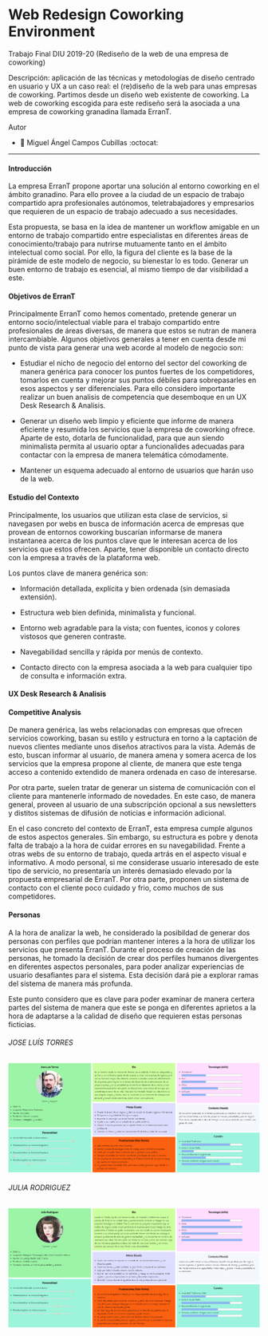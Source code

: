 # Web Redesign Coworking Environment

Trabajo Final DIU 2019-20 (Rediseño de la web de una empresa de coworking)

Descripción: aplicación de las técnicas y metodologías de diseño centrado en usuario y UX a un caso real: el (re)diseño de la web para unas empresas de coworking. Partimos desde un diseño web existente de coworking. La web de coworking escogida para este rediseño será la asociada a una empresa de coworking granadina llamada ErranT.

Autor
 * :bust_in_silhouette:   Miguel Ángel Campos Cubillas   :octocat:

---

#### Introducción

La empresa ErranT propone aportar una solución al entorno coworking en el ámbito granadino. Para ello provee a la ciudad de un espacio de trabajo compartido apra profesionales autónomos, teletrabajadores y empresarios que requieren de un espacio de trabajo adecuado a sus necesidades.

Esta propuesta, se basa en la idea de mantener un workflow amigable en un entorno de trabajo compartido entre especialistas en diferentes áreas de conocimiento/trabajo para nutrirse mutuamente tanto en el ámbito intelectual como social. Por ello, la figura del cliente es la base de la pirámide de este modelo de negocio, su bienestar lo es todo. Generar un buen entorno de trabajo es esencial, al mismo tiempo de dar visibilidad a este.

#### Objetivos de ErranT

Principalmente ErranT como hemos comentado, pretende generar un entorno socio/intelectual viable para el trabajo compartido entre profesionales de áreas diversas, de manera que estos se nutran de manera intercambiable. Algunos objetivos generales a tener en cuenta desde mi punto de vista para generar una web acorde al modelo de negocio son:

- Estudiar el nicho de negocio del entorno del sector del coworking de manera genérica para conocer los puntos fuertes de los competidores, tomarlos en cuenta y mejorar sus puntos débiles para sobrepasarles en esos aspectos y ser diferenciales. Para ello considero importante realizar un buen analisis de competencia que desemboque en un UX Desk Research & Analisis.

- Generar un diseño web limpio y eficiente que informe de manera eficiente y resumida los servicios que la empresa de coworking ofrece. Aparte de esto, dotarla de funcionalidad, para que aun siendo minimalista permita al usuario optar a funcionalides adecuadas para contactar con la empresa de manera telemática cómodamente.

- Mantener un esquema adecuado al entorno de usuarios que harán uso de la web.

#### Estudio del Contexto

Principalmente, los usuarios que utilizan esta clase de servicios, si navegasen por webs en busca de información acerca de empresas que provean de entornos coworking buscarían informarse de manera instantanea acerca de los puntos clave que le interesan acerca de los servicios que estos ofrecen. Aparte, tener disponible un contacto directo con la empresa a través de la plataforma web.

Los puntos clave de manera genérica son:

- Información detallada, explícita y bien ordenada (sin demasiada extensión).

- Estructura web bien definida, minimalista y funcional.

- Entorno web agradable para la vista; con fuentes, iconos y colores vistosos que generen contraste.

- Navegabilidad sencilla y rápida por menús de contexto.

- Contacto directo con la empresa asociada a la web para cualquier tipo de consulta e información extra.

#### UX Desk Research & Analisis

#### Competitive Analysis

De manera genérica, las webs relacionadas con empresas que ofrecen servicios coworking, basan su estilo y estructura en torno a la captación de nuevos clientes mediante unos diseños atractivos para la vista. Además de esto, buscan informar al usuario, de manera amena y somera acerca de los servicios que la empresa propone al cliente, de manera que este tenga acceso a contenido extendido de manera ordenada en caso de interesarse. 

Por otra parte, suelen tratar de generar un sistema de comunicación con el cliente para mantenerle informado de novedades. En este caso, de manera general, proveen al usuario de una subscripción opcional a sus newsletters y distitos sistemas de difusión de noticias e información adicional. 

En el caso concreto del contexto de ErranT, esta empresa cumple algunos de estos aspectos generales. Sin embargo, su estructura es pobre y denota falta de trabajo a la hora de cuidar errores en su navegabilidad. Frente a otras webs de su entorno de trabajo, queda artrás en el aspecto visual e informativo. A modo personal, si me considerase usuario interesado de este tipo de servicio, no presentaría un interés demasiado elevado por la propuesta empresarial de ErranT. Por otra parte, proponen un sistema de contacto con el cliente poco cuidado y frio, como muchos de sus competidores.

#### Personas

A la hora de analizar la web, he considerado la posibildad de generar dos personas con perfiles que podrían mantener interes a la hora de utilizar los servicios que presenta ErranT. Durante el proceso de creación de las personas, he tomado la decisión de crear dos perfiles humanos divergentes en diferentes aspectos personales, para poder analizar experiencias de usuario desafiantes para el sistema. Esta decisión dará pie a explorar ramas del sistema de manera más profunda.

Este punto considero que es clave para poder examinar de manera certera partes del sistema de manera que este se ponga en diferentes aprietos a la hora de adaptarse a la calidad de diseño que requieren estas personas ficticias.


###### JOSE LUÍS TORRES
![Método UX](Personas/p1.png)

###### JULIA RODRIGUEZ
![Método UX](Personas/p2.png)
